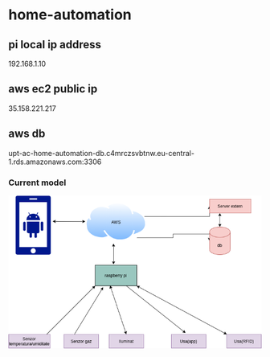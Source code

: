 # home-automation

## pi local ip address
192.168.1.10

## aws ec2 public ip
35.158.221.217

## aws db
upt-ac-home-automation-db.c4mrczsvbtnw.eu-central-1.rds.amazonaws.com:3306


### Current model

![arhitectural_model](schematics/bigpicturev1.png)

